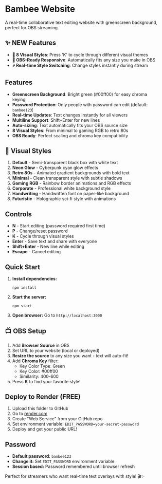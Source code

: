 # Bambee Website

A real-time collaborative text editing website with greenscreen background, perfect for OBS streaming.

## ✨ NEW Features

- **🎨 8 Visual Styles**: Press 'K' to cycle through different visual themes
- **📏 OBS-Ready Responsive**: Automatically fits any size you make in OBS
- **⚡ Real-time Style Switching**: Change styles instantly during stream

## Features

- **Greenscreen Background**: Bright green (#00ff00) for easy chroma keying
- **Password Protection**: Only people with password can edit (default: `bambee123`)
- **Real-time Updates**: Text changes instantly for all viewers
- **Multiline Support**: Shift+Enter for new lines
- **Auto-sizing**: Text automatically fits your OBS source size
- **8 Visual Styles**: From minimal to gaming RGB to retro 80s
- **OBS Ready**: Perfect scaling and chroma key compatibility

## 🎨 Visual Styles

1. **Default** - Semi-transparent black box with white text
2. **Neon Glow** - Cyberpunk cyan glow effects
3. **Retro 80s** - Animated gradient backgrounds with bold text
4. **Minimal** - Clean transparent style with subtle shadows
5. **Gaming RGB** - Rainbow border animations and RGB effects
6. **Corporate** - Professional white background style
7. **Handwriting** - Handwritten font on paper-like background
8. **Futuristic** - Holographic sci-fi style with animations

## Controls

- **N** - Start editing (password required first time)
- **P** - Change/reset password  
- **K** - Cycle through visual styles
- **Enter** - Save text and share with everyone
- **Shift+Enter** - New line while editing
- **Escape** - Cancel editing

## Quick Start

1. **Install dependencies:**
   ```bash
   npm install
   ```

2. **Start the server:**
   ```bash
   npm start
   ```

3. **Open browser:**
   Go to `http://localhost:3000`

## 📺 OBS Setup

1. Add **Browser Source** in OBS
2. Set URL to your website (local or deployed)
3. **Resize the source** to any size you want - text will auto-fit!
4. Add **Chroma Key** filter:
   - Key Color Type: Green
   - Key Color: #00ff00
   - Similarity: 400-600
5. Press **K** to find your favorite style!

## Deploy to Render (FREE)

1. Upload this folder to GitHub
2. Go to [render.com](https://render.com) 
3. Create "Web Service" from your GitHub repo
4. Set environment variable: `EDIT_PASSWORD=your-secret-password`
5. Deploy and get your public URL!

## Password

- **Default password:** `bambee123`
- **Change it:** Set `EDIT_PASSWORD` environment variable
- **Session based:** Password remembered until browser refresh

Perfect for streamers who want real-time text overlays with style! 🎬✨ 